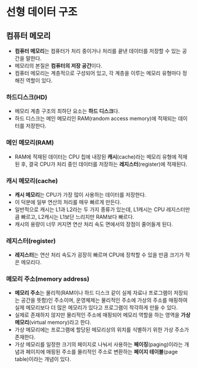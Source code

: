 # **선형 데이터 구조**

## 컴퓨터 메모리

- **컴퓨터 메모리**는 컴퓨터가 처리 중이거나 처리를 끝낸 데이터를 저장할 수 있는 공간을 말한다.
- 메모리의 본질은 **컴퓨터의 저장 공간**이다.
- 컴퓨터 메모리는 계층적으로 구성되어 있고, 각 계층을 이루는 메모리 유형마다 정해진 역할이 있다.

### 하드디스크(HD)

- 메모리 계층 구조의 최하단 요소는 **하드 디스크**다.
- 하드 디스크는 메인 메모리인 RAM(random access memory)에 적재되는 데이터를 저장한다.

### 메인 메모리(RAM)

- RAM에 적재된 데이터는 CPU 칩에 내장된 **캐시**(cache)라는 메모리 유형에 적재된 후, 결국 CPU가 처리 중인 데이터를 저장하는 **레지스터**(register)에 적재된다.

### 캐시 메모리(cache)

- **캐시 메모리**는 CPU가 가장 많이 사용하는 데이터를 저장한다.
- 이 덕분에 일부 연산의 처리를 매우 빠르게 만든다.
- 일반적으로 캐시는 L1과 L2라는 두 가지 종류가 있는데, L1캐시는 CPU 레지스터만큼 빠르고, L2캐시는 L1보단 느리지만 RAM보다 빠르다.
- 캐시의 용량이 너무 커지면 연산 처리 속도 면에서의 장점이 줄어들게 된다.

### 레지스터(register)

- **레지스터**는 연산 처리 속도가 굉장히 빠르며 CPU에 장착할 수 있을 만큼 크기가 작은 메모리다.

### 메모리 주소(memory address)

- **메모리 주소**는 물리적(RAM이나 하드 디스크 같이 실제 자료나 프로그램이 저장되는 공간을 뜻함)인 주소이며, 운영체제는 물리적인 주소에 가상의 주소를 매핑하여 실제 메모리보다 더 많은 메모리가 있다고 프로그램이 착각하게 만들 수 있다.
- 실제로 존재하지 않지만 물리적인 주소에 매핑되어 메모리 역할을 하는 영역을 **가상 메모리**(virtual memory)라고 한다.
- 가상 메모리에는 프로그램에 할당된 메모리상의 위치를 식별하기 위한 가상 주소가 존재한다.
- 가상 메모리를 일정한 크기의 페이지로 나눠서 사용하는 **페이징**(paging)이라는 개념과 페이지에 매핑된 주소를 물리적인 주소로 변환하는 **페이지 테이블**(page table)이라는 개념이 있다.
